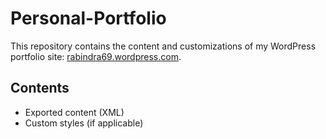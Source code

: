 # Personal-Portfolio
This repository contains the content and customizations of my WordPress portfolio site: [rabindra69.wordpress.com](https://rabindra69.wordpress.com).

## Contents
- Exported content (XML)
- Custom styles (if applicable)
